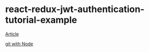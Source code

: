 # react-redux-jwt-authentication-tutorial-example
[Article](https://jasonwatmore.com/post/2017/12/07/react-redux-jwt-authentication-tutorial-example)

[git with Node](https://github.com/cornflourblue/node-jwt-authentication-api)
